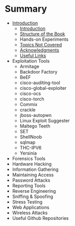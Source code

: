 # Summary

* [Introduction](README.md)
   * [Introduction](Introduction/Introduction.md)
   * [Structure of the Book](Introduction/Structure_of_the_book.md)
   * Hands-on Experiments
   * [Topics Not Covered](Introduction/Topics_Not_Covered.md)
   * [Acknowledgments](Introduction/Acknowledgments.md)
   * [Useful Links](Introduction/Useful_Links.md)
* Exploitation Tools
   * Armitage
   * Backdoor Factory
   * BeEF
   * cisco-auditing-tool
   * cisco-global-exploiter
   * cisco-ocs
   * cisco-torch
   * Commix
   * crackle
   * jboss-autopwn
   * Linux Exploit Suggester
   * Maltego Teeth
   * SET
   * ShellNoob
   * sqlmap
   * THC-IPV6
   * Yersinia
* Forensics Tools
* Hardware Hacking
* Information Gathering
* Maintaining Access
* Password Attacks
* Reporting Tools
* Reverse Engineering
* Sniffing & Spoofing
* Stress Testing
* Web Applications
* Wireless Attacks
* Useful Github Repositories

